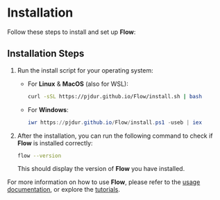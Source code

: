 # Installation

Follow these steps to install and set up **Flow**:

## Installation Steps

1. Run the install script for your operating system:
   - For **Linux** & **MacOS** (also for WSL): 
     ```bash
     curl -sSL https://pjdur.github.io/Flow/install.sh | bash
     ```
   - For **Windows**: 
     ```powershell
     iwr https://pjdur.github.io/Flow/install.ps1 -useb | iex
     ```

2. After the installation, you can run the following command to check if **Flow** is installed correctly:
   ```bash
   flow --version
   ```
   This should display the version of **Flow** you have installed.

For more information on how to use **Flow**, please refer to the [usage documentation](usage.md), or explore the [tutorials](tutorials.md).